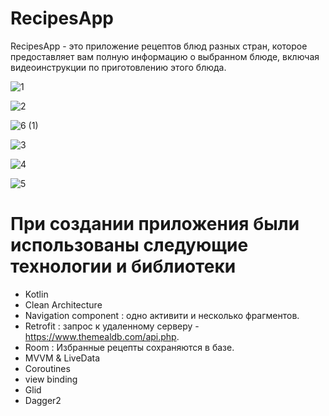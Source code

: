 # RecipesApp
RecipesApp - это приложение рецептов блюд разных стран, которое предоставляет вам полную информацию о выбранном блюде, включая видеоинструкции по приготовлению этого блюда.


![1](https://user-images.githubusercontent.com/78867217/143778911-20c19914-7f67-41c9-ab0f-0a609f9f07e7.jpg)

![2](https://user-images.githubusercontent.com/78867217/143778942-5ec4c4fc-2e02-4acc-86f8-7bd69c4837b1.jpg)

![6 (1)](https://user-images.githubusercontent.com/78867217/143781457-104ca064-80ad-4cb9-82f1-b2e8b6abf3b2.jpg)

![3](https://user-images.githubusercontent.com/78867217/143778946-0ed6e7bd-8d00-46d0-9aac-9b2926d44194.jpg)

![4](https://user-images.githubusercontent.com/78867217/143778948-6b290e99-0212-4116-b3c2-08388852146f.jpg)

![5](https://user-images.githubusercontent.com/78867217/143778949-deda1f32-feda-4dcc-b45c-c287271c7a70.jpg)


# При создании приложения были использованы следующие технологии и библиотеки
- Kotlin
- Clean Architecture
- Navigation component : одно активити и несколько фрагментов.
- Retrofit : запрос к удаленному серверу - https://www.themealdb.com/api.php.
- Room : Избранные рецепты сохраняются в базе.
- MVVM & LiveData
- Coroutines
- view binding
- Glid
- Dagger2



